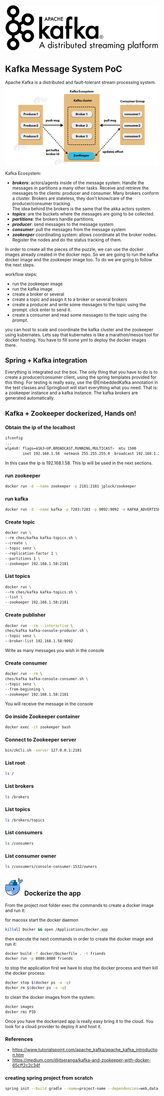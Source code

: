 ![kafka](./_media/kafka-logo.png)

# Kafka Message System PoC
Apache Kafka is a distributed and fault-tolerant stream processing system.
![kafka](./_media/kafka-architecture.png)

Kafka Ecosystem:
- **_brokers_**: actors/agents inside of the message system. Handle the messages in partitions a many other tasks.
Receive and retrieve the messages to the clients: producer and consumer. Many brokers conform a cluster. 
Brokers are stateless, they don't know/care of the producer/consumer tracking.  
The idea behind the brokers is the same that the akka actors system.
- **_topics_**: are the buckets where the messages are going to be collected.
- **_partitions_**: the brokers handle partitions.
- **_producer_**: send messages to the message system
- **_consumer_**: pull the messages from the message system
- **_zookeeper_** coordinating system: allows coordinate all the broker nodes. 
Register the nodes and do the status tracking of them.

In order to create all the pieces of the puzzle, we can use the docker images already created in the docker repo.
So we are going to run the kafka docker image and the zookeeper image too.
To do we are going to follow the next steps.

workflow steps:
- run the zookeeper image
- run the kafka image
- create a broker or several
- create a topic and assign it to a broker or several brokers
- create a producer and write some messages to the topic using the prompt. click enter to send it.
- create a consumer and read some messages to the topic using the prompt.

you can host to scale and coordinate the kafka cluster and the zookeeper using kubernates. 
Lets say that kubernates is like a marathon/mesos tool for docker hosting.
You have to fill some yml to deploy the docker images there.

## Spring + Kafka integration
Everything is integrated out the box. 
The only thing that you have to do is to create a producer/consumer client, using the spring templates provided for this thing. 
For testing is really easy, use the @EmbeddedKafka annotation in the test classes and Springboot will start everything 
what you need. That is: a zookeeper instance and a kafka instance. The kafka brokers are generated automatically.

## Kafka + Zookeeper dockerized, Hands on!

### Obtain the ip of the localhost
```bash
ifconfig
...
wlp4s0: flags=4163<UP,BROADCAST,RUNNING,MULTICAST>  mtu 1500
        inet 192.168.1.58  netmask 255.255.255.0  broadcast 192.168.1.255
```
In this case the ip is 192.168.1.58. This Ip will be used in the next sections.

### run zookeeper
```bash
docker run -d --name zookeeper -p 2181:2181 jplock/zookeeper
```

### run kafka
```bash
docker run -d --name kafka -p 7203:7203 -p 9092:9092 -e KAFKA_ADVERTISED_HOST_NAME=192.168.1.58 -e ZOOKEEPER_IP=192.168.1.58 ches/kafka
```
### Create topic
```bash
docker run \
--rm ches/kafka kafka-topics.sh \
--create \
--topic senz \
--replication-factor 1 \
--partitions 1 \
--zookeeper 192.168.1.58:2181
```

### List topics
```bash
docker run \
--rm ches/kafka kafka-topics.sh \
--list \
--zookeeper 192.168.1.58:2181
```

### Create publisher
```bash
docker run --rm --interactive \
ches/kafka kafka-console-producer.sh \
--topic senz \
--broker-list 192.168.1.58:9092
```
Write as many messages you wish in the console

### Create consumer
```bash
docker run --rm \
ches/kafka kafka-console-consumer.sh \
--topic senz \
--from-beginning \
--zookeeper 192.168.1.58:2181
```
You will receive the message in the console

### Go inside Zookeeper container
```bash
docker exec -it zookeeper bash
```

### Connect to Zookeeper server
```bash
bin/zkCli.sh -server 127.0.0.1:2181
```

### List root
```bash
ls /
```

###  List brokers
```bash
ls /brokers
```

### List topics
```bash
ls /brokers/topics
```

### List consumers
```bash
ls /consumers
```

### List consumer owner
```bash
ls /consumers/console-consumer-1532/owners
```

## ![docker](./_media/icons/docker.png) Dockerize the app
From the project root folder exec the commands to create a docker image and run it:

for macosx start the docker daemon
```bash
killall Docker && open /Applications/Docker.app
```

then execute the next commands in order to create the docker image and run it:
```bash
docker build -f docker/Dockerfile . -t friends
docker run -p 8080:8080 friends
```

to stop the application first we have to stop the docker process and then kill the docker process:
```bash
docker stop $(docker ps -a -q)
docker rm $(docker ps -a -q)
```

to clean the docker images from the system:
```bash
docker images
docker rmi PID
``` 

Once you have the dockerized app is really easy bring it to the cloud. You look for a cloud provider to deploy it and host it.

### References
- https://www.tutorialspoint.com/apache_kafka/apache_kafka_introduction.htm
- https://medium.com/@itseranga/kafka-and-zookeeper-with-docker-65cff2c2c34f

### creating spring project from scratch
```bash
spring init --build gradle --name=project-name --dependencies=web,data-jpa,mysql,devtools,thymeleaf --package-name=com.amm.artifact projectName
```